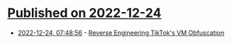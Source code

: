 # [Published on 2022-12-24](index.md)

* [2022-12-24, 07:48:56](https://news.ycombinator.com/item?id=34114886) - [Reverse Engineering TikTok's VM Obfuscation](https://nullpt.rs/reverse-engineering-tiktok-vm-1)
